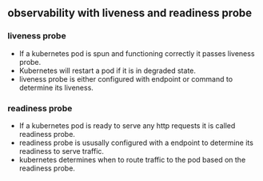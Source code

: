 ## observability with liveness and readiness probe

### liveness probe
- If a kubernetes pod is spun and functioning correctly it passes liveness probe.
- Kubernetes will restart a pod if it is in degraded state.
- liveness probe is either configured with endpoint or command to determine its liveness.

### readiness probe
- If a kubernetes pod is ready to serve any http requests it is called readiness probe.
- readiness probe is ususally configured with a endpoint to determine its readiness to serve traffic.
- kubernetes determines when to route traffic to the pod based on the readiness probe.